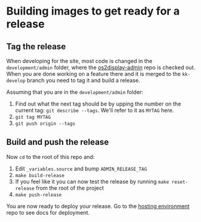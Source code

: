 # Building images to get ready for a release

## Tag the release
When developing for the site, most code is changed in the `development/admin` folder, where the [os2display-admin](https://github.com/kkos2/os2display-admin) repo is checked out. When you are done working on a feature there and it is merged to the `kk-develop` branch you need to tag it and build a release.

Assuming that you are in the `development/admin` folder:

1. Find out what the next tag should be by upping the number on the current tag: `git describe --tags`. We'll refer to it as `MYTAG` here.
2. `git tag MYTAG`
3. `git push origin --tags`

## Build and push the release
Now `cd` to the root of this repo and:

1. Edit `_variables.source` and bump `ADMIN_RELEASE_TAG`
2. `make build-release`
3. If you feel like it you can now test the release by running `make reset-release` from the root of the project
4. `make push-release`

You are now ready to deploy your release. Go to the [hosting environment](https://github.com/kkos2/os2display-hosting-environments/blob/master/documentation/deploying.md) repo to see docs for deployment.
